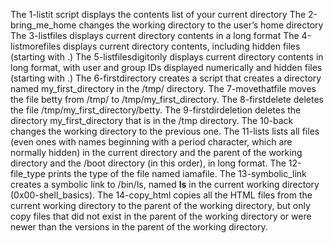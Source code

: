 The 1-listit script displays the contents list of your current directory
The 2-bring_me_home changes the working directory to the user’s home directory
The 3-listfiles displays current directory contents in a long format
The 4-listmorefiles displays current directory contents, including hidden files (starting with .)
The 5-listfilesdigitonly displays current directory contents in long format, with user and group IDs displayed numerically and hidden files (starting with .)
The 6-firstdirectory creates a script that creates a directory named my_first_directory in the /tmp/ directory.
The 7-movethatfile moves the file betty from /tmp/ to /tmp/my_first_directory.
The 8-firstdelete deletes the file /tmp/my_first_directory/betty.
The 9-firstdirdeletion deletes the directory my_first_directory that is in the /tmp directory.
The 10-back changes the working directory to the previous one.
The 11-lists lists all files (even ones with names beginning with a period character, which are normally hidden) in the current directory and the parent of the working directory and the /boot directory (in this order), in long format.
The 12-file_type prints the type of the file named iamafile.
The 13-symbolic_link creates a symbolic link to /bin/ls, named __ls__ in the current working directory (0x00-shell_basics).
The 14-copy_html copies all the HTML files from the current working directory to the parent of the working directory, but only copy files that did not exist in the parent of the working directory or were newer than the versions in the parent of the working directory.
